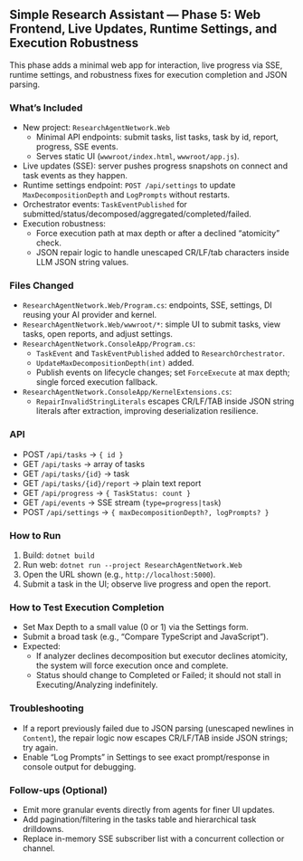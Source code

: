 ## Simple Research Assistant — Phase 5: Web Frontend, Live Updates, Runtime Settings, and Execution Robustness

This phase adds a minimal web app for interaction, live progress via SSE, runtime settings, and robustness fixes for execution completion and JSON parsing.

### What’s Included
- New project: `ResearchAgentNetwork.Web`
  - Minimal API endpoints: submit tasks, list tasks, task by id, report, progress, SSE events.
  - Serves static UI (`wwwroot/index.html`, `wwwroot/app.js`).
- Live updates (SSE): server pushes progress snapshots on connect and task events as they happen.
- Runtime settings endpoint: `POST /api/settings` to update `MaxDecompositionDepth` and `LogPrompts` without restarts.
- Orchestrator events: `TaskEventPublished` for submitted/status/decomposed/aggregated/completed/failed.
- Execution robustness:
  - Force execution path at max depth or after a declined “atomicity” check.
  - JSON repair logic to handle unescaped CR/LF/tab characters inside LLM JSON string values.

### Files Changed
- `ResearchAgentNetwork.Web/Program.cs`: endpoints, SSE, settings, DI reusing your AI provider and kernel.
- `ResearchAgentNetwork.Web/wwwroot/*`: simple UI to submit tasks, view tasks, open reports, and adjust settings.
- `ResearchAgentNetwork.ConsoleApp/Program.cs`:
  - `TaskEvent` and `TaskEventPublished` added to `ResearchOrchestrator`.
  - `UpdateMaxDecompositionDepth(int)` added.
  - Publish events on lifecycle changes; set `ForceExecute` at max depth; single forced execution fallback.
- `ResearchAgentNetwork.ConsoleApp/KernelExtensions.cs`:
  - `RepairInvalidStringLiterals` escapes CR/LF/TAB inside JSON string literals after extraction, improving deserialization resilience.

### API
- POST `/api/tasks` → `{ id }`
- GET `/api/tasks` → array of tasks
- GET `/api/tasks/{id}` → task
- GET `/api/tasks/{id}/report` → plain text report
- GET `/api/progress` → `{ TaskStatus: count }`
- GET `/api/events` → SSE stream (`type=progress|task`)
- POST `/api/settings` → `{ maxDecompositionDepth?, logPrompts? }`

### How to Run
1. Build: `dotnet build`
2. Run web: `dotnet run --project ResearchAgentNetwork.Web`
3. Open the URL shown (e.g., `http://localhost:5000`).
4. Submit a task in the UI; observe live progress and open the report.

### How to Test Execution Completion
- Set Max Depth to a small value (0 or 1) via the Settings form.
- Submit a broad task (e.g., “Compare TypeScript and JavaScript”).
- Expected:
  - If analyzer declines decomposition but executor declines atomicity, the system will force execution once and complete.
  - Status should change to Completed or Failed; it should not stall in Executing/Analyzing indefinitely.

### Troubleshooting
- If a report previously failed due to JSON parsing (unescaped newlines in `Content`), the repair logic now escapes CR/LF/TAB inside JSON strings; try again.
- Enable “Log Prompts” in Settings to see exact prompt/response in console output for debugging.

### Follow-ups (Optional)
- Emit more granular events directly from agents for finer UI updates.
- Add pagination/filtering in the tasks table and hierarchical task drilldowns.
- Replace in-memory SSE subscriber list with a concurrent collection or channel.
